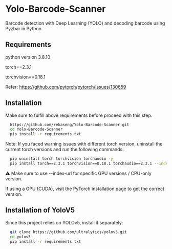 
# Yolo-Barcode-Scanner

Barcode detection with Deep Learning (YOLO) and decoding barcode using Pyzbar in Python



## Requirements

python version 3.8.10

torch==2.3.1

torchvision==0.18.1 

Refer: https://github.com/pytorch/pytorch/issues/130659


## Installation

Make sure to fulfill above requirements before proceed with this step.

```bash
  https://github.com/rekaseng/Yolo-Barcode-Scanner.git
  cd Yolo-Barcode-Scanner
  pip install -r requirements.txt
```

Note: If you faced warning issues with different torch version, uninstall the current torch versions and run the following commands:

```bash
  pip uninstall torch torchvision torchaudio -y
  pip install torch==2.3.1 torchvision==0.18.1 torchaudio==2.3.1 --index-url https://download.pytorch.org/whl/cpu
```

⚠ Make sure to use --index-url for specific GPU versions / CPU-only version.

If using a GPU (CUDA), visit the PyTorch installation page to get the correct version.


## Installation of YoloV5
Since this project relies on YOLOv5, install it separately:

```bash
  git clone https://github.com/ultralytics/yolov5.git
  cd yolov5
  pip install -r requirements.txt
```